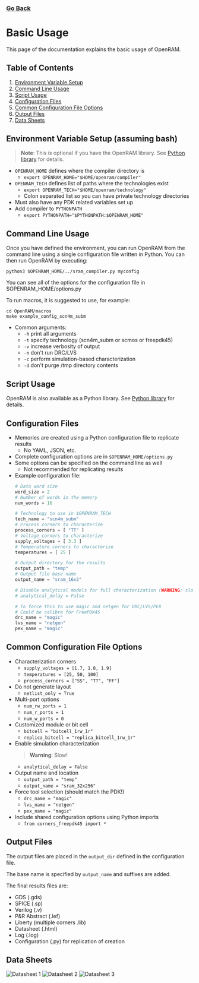 ### [Go Back](./index.md#table-of-contents)

# Basic Usage
This page of the documentation explains the basic usage of OpenRAM.



## Table of Contents
1. [Environment Variable Setup](#environment-variable-setup-assuming-bash)
1. [Command Line Usage](#command-line-usage)
1. [Script Usage](#script-usage)
1. [Configuration Files](#configuration-files)
1. [Common Configuration File Options](#common-configuration-file-options)
1. [Output Files](#output-files)
1. [Data Sheets](#data-sheets)



## Environment Variable Setup (assuming bash)
> **Note**: This is optional if you have the OpenRAM library. See
> [Python library](./python_library.md#go-back) for details.
* `OPENRAM_HOME` defines where the compiler directory is
    * `export OPENRAM_HOME="$HOME/openram/compiler"`
* `OPENRAM_TECH` defines list of paths where the technologies exist
    * `export OPENRAM_TECH="$HOME/openram/technology"`
    * Colon separated list so you can have private technology directories
* Must also have any PDK related variables set up
* Add compiler to `PYTHONPATH`
    * `export PYTHONPATH="$PYTHONPATH:$OPENRAM_HOME"`



## Command Line Usage
Once you have defined the environment, you can run OpenRAM from the command line
using a single configuration file written in Python. You can then run OpenRAM by
executing:
```
python3 $OPENRAM_HOME/../sram_compiler.py myconfig
```
You can see all of the options for the configuration file in
$OPENRAM\_HOME/options.py

To run macros, it is suggested to use, for example:
```
cd OpenRAM/macros
make example_config_scn4m_subm
```

* Common arguments:
    * `-h` print all arguments
    * `-t` specify technology (scn4m\_subm or scmos or freepdk45)
    * `-v` increase verbosity of output
    * `-n` don't run DRC/LVS
    * `-c` perform simulation-based characterization
    * `-d` don't purge /tmp directory contents



## Script Usage
OpenRAM is also available as a Python library. See
[Python library](./python_library.md#go-back) for details.



## Configuration Files
* Memories are created using a Python configuration file to replicate results
    * No YAML, JSON, etc.
* Complete configuration options are in `$OPENRAM_HOME/options.py`
* Some options can be specified on the command line as well
    * Not recommended for replicating results
* Example configuration file:
    ```python
    # Data word size
    word_size = 2
    # Number of words in the memory
    num_words = 16

    # Technology to use in $OPENRAM_TECH
    tech_name = "scn4m_subm"
    # Process corners to characterize
    process_corners = [ "TT" ]
    # Voltage corners to characterize
    supply_voltages = [ 3.3 ]
    # Temperature corners to characterize
    temperatures = [ 25 ]

    # Output directory for the results
    output_path = "temp"
    # Output file base name
    output_name = "sram_16x2"

    # Disable analytical models for full characterization (WARNING: slow!)
    # analytical_delay = False

    # To force this to use magic and netgen for DRC/LVS/PEX
    # Could be calibre for FreePDK45
    drc_name = "magic"
    lvs_name = "netgen"
    pex_name = "magic"
    ```



## Common Configuration File Options
* Characterization corners
    * `supply_voltages = [1.7, 1.8, 1.9]`
    * `temperatures = [25, 50, 100]`
    * `process_corners = ["SS", "TT", "FF"]`
* Do not generate layout
    * `netlist_only = True`
* Multi-port options
    * `num_rw_ports = 1`
    * `num_r_ports = 1`
    * `num_w_ports = 0`
* Customized module or bit cell
    * `bitcell = "bitcell_1rw_1r"`
    * `replica_bitcell = "replica_bitcell_1rw_1r"`
* Enable simulation characterization
    > **Warning**: Slow!
    * `analytical_delay = False`
* Output name and location
    * `output_path = "temp"`
    * `output_name = "sram_32x256"`
* Force tool selection (should match the PDK!)
    * `drc_name = "magic"`
    * `lvs_name = "netgen"`
    * `pex_name = "magic"`
* Include shared configuration options using Python imports
    * `from corners_freepdk45 import *`



## Output Files
The output files are placed in the `output_dir` defined in the configuration
file.

The base name is specified by `output_name` and suffixes are added.

The final results files are:
* GDS (.gds)
* SPICE (.sp)
* Verilog (.v)
* P&R Abstract (.lef)
* Liberty (multiple corners .lib)
* Datasheet (.html)
* Log (.log)
* Configuration (.py) for replication of creation



## Data Sheets
![Datasheet 1](../assets/images/basic_usage/datasheet_1.png)
![Datasheet 2](../assets/images/basic_usage/datasheet_2.png)
![Datasheet 3](../assets/images/basic_usage/datasheet_3.png)
